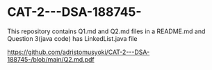 # CAT-2---DSA-188745-
This repository contains Q1.md and Q2.md files in a README.md and Question 3(java code) has LinkedList.java file


https://github.com/adristomusyoki/CAT-2---DSA-188745-/blob/main/Q2.md.pdf


